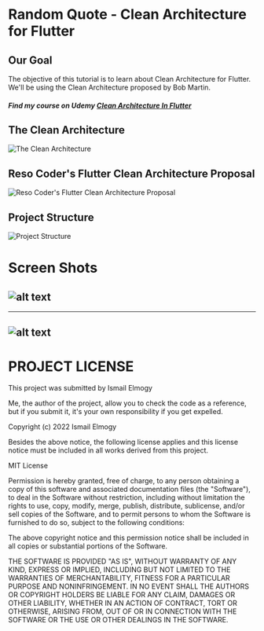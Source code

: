 # Random Quote - Clean Architecture for Flutter

## Our Goal

The objective of this tutorial is to learn about Clean Architecture for Flutter. We'll be using the Clean Architecture proposed by Bob Martin.

#### _Find my course on Udemy [Clean Architecture In Flutter](https://www.udemy.com/course/clean-architecture-in-flutter-arabic/)_

## The Clean Architecture

![The Clean Architecture](https://blog.cleancoder.com/uncle-bob/images/2012-08-13-the-clean-architecture/CleanArchitecture.jpg)

## Reso Coder's Flutter Clean Architecture Proposal

![Reso Coder's Flutter Clean Architecture Proposal](https://i0.wp.com/resocoder.com/wp-content/uploads/2019/08/Clean-Architecture-Flutter-Diagram.png?w=556&ssl=1)

## Project Structure

![Project Structure](https://github.com/ismailelmogy/quotes/blob/main/layout/project%20structure.png)


# Screen Shots

![alt text](https://github.com/ismailelmogy/quotes/blob/main/layout/random%20quote.png "Random Quote")
--------------------------------------------------------------------------------------------------------------------------------
--------------------------------------------------------------------------------------------------------------------------------
![alt text](https://github.com/ismailelmogy/quotes/blob/main/layout/Error.png "Error")
--------------------------------------------------------------------------------------------------------------------------------


# PROJECT LICENSE

This project was submitted by Ismail Elmogy


Me, the author of the project, allow you to check the code as a reference, but if you submit it, it's your own responsibility if you get expelled.

Copyright (c) 2022 Ismail Elmogy

Besides the above notice, the following license applies and this license notice
must be included in all works derived from this project.

MIT License

Permission is hereby granted, free of charge, to any person obtaining a copy
of this software and associated documentation files (the "Software"), to deal
in the Software without restriction, including without limitation the rights
to use, copy, modify, merge, publish, distribute, sublicense, and/or sell
copies of the Software, and to permit persons to whom the Software is
furnished to do so, subject to the following conditions:

The above copyright notice and this permission notice shall be included in all
copies or substantial portions of the Software.

THE SOFTWARE IS PROVIDED "AS IS", WITHOUT WARRANTY OF ANY KIND, EXPRESS OR
IMPLIED, INCLUDING BUT NOT LIMITED TO THE WARRANTIES OF MERCHANTABILITY,
FITNESS FOR A PARTICULAR PURPOSE AND NONINFRINGEMENT. IN NO EVENT SHALL THE
AUTHORS OR COPYRIGHT HOLDERS BE LIABLE FOR ANY CLAIM, DAMAGES OR OTHER
LIABILITY, WHETHER IN AN ACTION OF CONTRACT, TORT OR OTHERWISE, ARISING FROM,
OUT OF OR IN CONNECTION WITH THE SOFTWARE OR THE USE OR OTHER DEALINGS IN THE
SOFTWARE.
